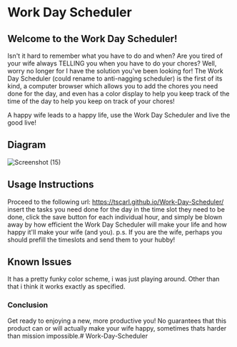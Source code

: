 # Work Day Scheduler

## Welcome to the Work Day Scheduler!
Isn't it hard to remember what you have to do and when? Are you tired of your wife always TELLING you when you have to do your chores? Well, worry no longer for I have the solution you've been looking for! The Work Day Scheduler (could rename to anti-nagging scheduler) is the first of its kind, a computer browser which allows you to add the chores you need done for the day, and even has a color display to help you keep track of the time of the day to help you keep on track of your chores!

A happy wife leads to a happy life, use the Work Day Scheduler and live the good live!

## Diagram
![Screenshot (15)](https://user-images.githubusercontent.com/123338043/224870082-c75c6942-f953-481c-889f-f0aa98575291.png)

## Usage Instructions
Proceed to the following url: https://tscarl.github.io/Work-Day-Scheduler/
insert the tasks you need done for the day in the time slot they need to be done, click the save button for each individual hour, and simply be blown away by how efficient the Work Day Scheduler will make your life and how happy it'll make your wife (and you).
p.s. If you are the wife, perhaps you should prefill the timeslots and send them to your hubby!
## Known Issues
It has a pretty funky color scheme, i was just playing around.
Other than that i think it works exactly as specified.

### Conclusion
Get ready to enjoying a new, more productive you!
No guarantees that this product can or will actually make your wife happy, sometimes thats harder than mission impossible.# Work-Day-Scheduler
